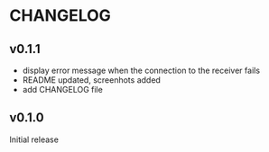 # CHANGELOG

## v0.1.1
- display error message when the connection to the receiver fails
- README updated, screenhots added
- add CHANGELOG file

## v0.1.0
Initial release
